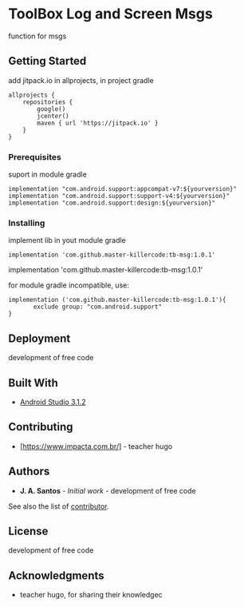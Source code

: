 # ToolBox Log and Screen Msgs

function for msgs

## Getting Started

add jitpack.io in allprojects, in project gradle

    allprojects {
        repositories {
            google()
            jcenter()
            maven { url 'https://jitpack.io' }
        }
    }

### Prerequisites

  suport in module gradle

    implementation "com.android.support:appcompat-v7:${yourversion}"
    implementation "com.android.support:support-v4:${yourversion}"
    implementation "com.android.support:design:${yourversion}"
  

### Installing

 implement lib in yout module gradle
 
    implementation 'com.github.master-killercode:tb-msg:1.0.1'

 implementation 'com.github.master-killercode:tb-msg:1.0.1'
 
 for module gradle incompatible, use:

    implementation ('com.github.master-killercode:tb-msg:1.0.1'){
           exclude group: "com.android.support"
    }

## Deployment

 development of free code

## Built With

* [Android Studio 3.1.2](https://developer.android.com/studio/) 

## Contributing

* [https://www.impacta.com.br/] - teacher hugo

## Authors

* **J. A. Santos** - *Initial work* - development of free code

See also the list of [contributor](https://github.com/master-killercode).

## License
 development of free code

## Acknowledgments

* teacher hugo, for sharing their knowledgec

